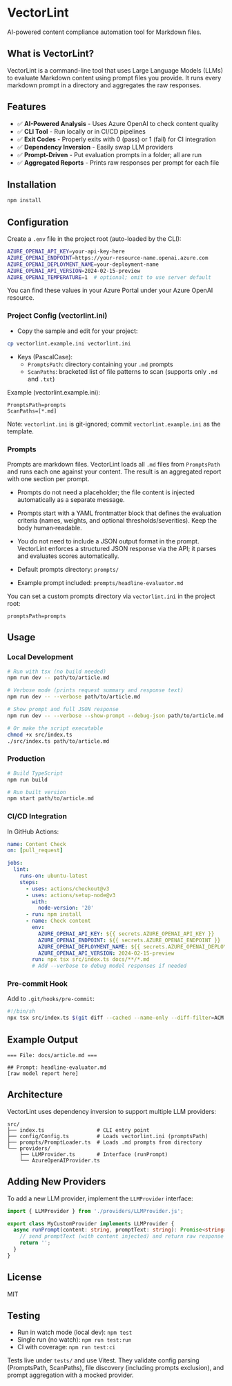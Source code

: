 # VectorLint

AI-powered content compliance automation tool for Markdown files.

## What is VectorLint?

VectorLint is a command-line tool that uses Large Language Models (LLMs) to evaluate Markdown content using prompt files you provide. It runs every markdown prompt in a directory and aggregates the raw responses.

## Features

- ✅ **AI-Powered Analysis** - Uses Azure OpenAI to check content quality
- ✅ **CLI Tool** - Run locally or in CI/CD pipelines
- ✅ **Exit Codes** - Properly exits with 0 (pass) or 1 (fail) for CI integration
- ✅ **Dependency Inversion** - Easily swap LLM providers
- ✅ **Prompt-Driven** - Put evaluation prompts in a folder; all are run
- ✅ **Aggregated Reports** - Prints raw responses per prompt for each file

## Installation

```bash
npm install
```

## Configuration

Create a `.env` file in the project root (auto-loaded by the CLI):

```bash
AZURE_OPENAI_API_KEY=your-api-key-here
AZURE_OPENAI_ENDPOINT=https://your-resource-name.openai.azure.com
AZURE_OPENAI_DEPLOYMENT_NAME=your-deployment-name
AZURE_OPENAI_API_VERSION=2024-02-15-preview
AZURE_OPENAI_TEMPERATURE=1  # optional; omit to use server default
```

You can find these values in your Azure Portal under your Azure OpenAI resource.

### Project Config (vectorlint.ini)

- Copy the sample and edit for your project:

```bash
cp vectorlint.example.ini vectorlint.ini
```

- Keys (PascalCase):
  - `PromptsPath`: directory containing your `.md` prompts
  - `ScanPaths`: bracketed list of file patterns to scan (supports only `.md` and `.txt`)

Example (vectorlint.example.ini):

```
PromptsPath=prompts
ScanPaths=[*.md]
```

Note: `vectorlint.ini` is git-ignored; commit `vectorlint.example.ini` as the template.

### Prompts

Prompts are markdown files. VectorLint loads all `.md` files from `PromptsPath` and runs each one against your content. The result is an aggregated report with one section per prompt.

- Prompts do not need a placeholder; the file content is injected automatically as a separate message.
- Prompts start with a YAML frontmatter block that defines the evaluation criteria (names, weights, and optional thresholds/severities). Keep the body human‑readable.
- You do not need to include a JSON output format in the prompt. VectorLint enforces a structured JSON response via the API; it parses and evaluates scores automatically.

- Default prompts directory: `prompts/`
- Example prompt included: `prompts/headline-evaluator.md`

You can set a custom prompts directory via `vectorlint.ini` in the project root:

```
promptsPath=prompts
```

## Usage

### Local Development

```bash
# Run with tsx (no build needed)
npm run dev -- path/to/article.md

# Verbose mode (prints request summary and response text)
npm run dev -- --verbose path/to/article.md

# Show prompt and full JSON response
npm run dev -- --verbose --show-prompt --debug-json path/to/article.md

# Or make the script executable
chmod +x src/index.ts
./src/index.ts path/to/article.md
```

### Production

```bash
# Build TypeScript
npm run build

# Run built version
npm start path/to/article.md
```

### CI/CD Integration

In GitHub Actions:

```yaml
name: Content Check
on: [pull_request]

jobs:
  lint:
    runs-on: ubuntu-latest
    steps:
      - uses: actions/checkout@v3
      - uses: actions/setup-node@v3
        with:
          node-version: '20'
      - run: npm install
      - name: Check content
        env:
          AZURE_OPENAI_API_KEY: ${{ secrets.AZURE_OPENAI_API_KEY }}
          AZURE_OPENAI_ENDPOINT: ${{ secrets.AZURE_OPENAI_ENDPOINT }}
          AZURE_OPENAI_DEPLOYMENT_NAME: ${{ secrets.AZURE_OPENAI_DEPLOYMENT_NAME }}
          AZURE_OPENAI_API_VERSION: 2024-02-15-preview
        run: npx tsx src/index.ts docs/**/*.md
        # Add --verbose to debug model responses if needed
```

### Pre-commit Hook

Add to `.git/hooks/pre-commit`:

```bash
#!/bin/sh
npx tsx src/index.ts $(git diff --cached --name-only --diff-filter=ACM | grep '\\.md$')
```

## Example Output

```
=== File: docs/article.md ===

## Prompt: headline-evaluator.md
[raw model report here]
```

## Architecture

VectorLint uses dependency inversion to support multiple LLM providers:

```
src/
├── index.ts                 # CLI entry point
├── config/Config.ts         # Loads vectorlint.ini (promptsPath)
├── prompts/PromptLoader.ts  # Loads .md prompts from directory
└── providers/
    ├── LLMProvider.ts       # Interface (runPrompt)
    └── AzureOpenAIProvider.ts
```

## Adding New Providers

To add a new LLM provider, implement the `LLMProvider` interface:

```typescript
import { LLMProvider } from './providers/LLMProvider.js';

export class MyCustomProvider implements LLMProvider {
  async runPrompt(content: string, promptText: string): Promise<string> {
    // send promptText (with content injected) and return raw response text
    return '';
  }
}
```

## License

MIT

## Testing

- Run in watch mode (local dev): `npm test`
- Single run (no watch): `npm run test:run`
- CI with coverage: `npm run test:ci`

Tests live under `tests/` and use Vitest. They validate config parsing (PromptsPath, ScanPaths), file discovery (including prompts exclusion), and prompt aggregation with a mocked provider.
